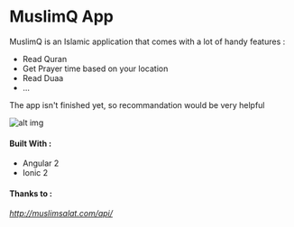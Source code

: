 # MuslimQ App 

MuslimQ is an Islamic application that comes with a lot of handy features : 

 * Read Quran 
 * Get Prayer time based on your location 
 * Read Duaa
 * ... 

The app isn't finished yet, so recommandation would be very helpful 


![alt img](https://github.com/ayoubensalem/MuslimQ-Ionic2/blob/master/demo/anim.gif)

#### Built With : 
 * Angular 2 
 * Ionic 2 

#### Thanks to : 
*http://muslimsalat.com/api/*
